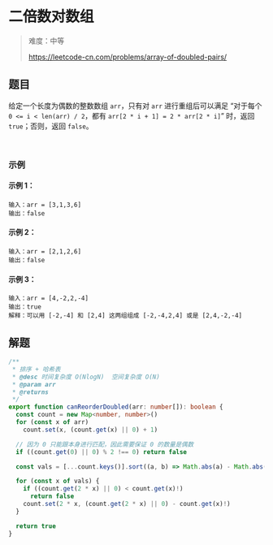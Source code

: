 # 二倍数对数组

> 难度：中等
>
> https://leetcode-cn.com/problems/array-of-doubled-pairs/

## 题目


给定一个长度为偶数的整数数组 `arr`，只有对 `arr` 进行重组后可以满足 “对于每个 `0 <= i < len(arr) / 2`，都有 `arr[2 * i + 1] = 2 * arr[2 * i]`” 时，返回 `true`；否则，返回 `false`。

 
### 示例

#### 示例 1：

```
输入：arr = [3,1,3,6]
输出：false
```

#### 示例 2：

```
输入：arr = [2,1,2,6]
输出：false
```

#### 示例 3：

```
输入：arr = [4,-2,2,-4]
输出：true
解释：可以用 [-2,-4] 和 [2,4] 这两组组成 [-2,-4,2,4] 或是 [2,4,-2,-4]
```

## 解题

```ts
/**
 * 排序 + 哈希表
 * @desc 时间复杂度 O(NlogN)  空间复杂度 O(N)
 * @param arr
 * @returns
 */
export function canReorderDoubled(arr: number[]): boolean {
  const count = new Map<number, number>()
  for (const x of arr)
    count.set(x, (count.get(x) || 0) + 1)

  // 因为 0 只能跟本身进行匹配，因此需要保证 0 的数量是偶数
  if ((count.get(0) || 0) % 2 !== 0) return false

  const vals = [...count.keys()].sort((a, b) => Math.abs(a) - Math.abs(b))

  for (const x of vals) {
    if ((count.get(2 * x) || 0) < count.get(x)!)
      return false
    count.set(2 * x, (count.get(2 * x) || 0) - count.get(x)!)
  }

  return true
}
```